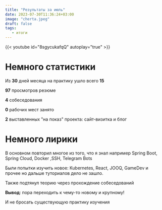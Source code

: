 ```yaml
---
title: "Результаты за июль"
date: 2023-07-30T11:36:24+03:00
image: "cherta.jpeg"
draft: false
tags:
   - итоги
---
```



{{< youtube id="8sgycukafqQ" autoplay="true" >}}

# Немного статистики

Из **30** дней месяца на практику ушло всего **15**

**97** просмотров резюме

**4** собеседования

**0** рабочих мест занято

**2** выставленных "на показ" проекта: сайт-визитка и блог



# Немного лирики

В основном повторил многое из того, что я знал например Spring Boot, Spring Cloud, Docker ,SSH, Telegram Bots

Были попытки изучить новое: Kubernetes, React, JOOQ, GameDev  и прочее но дальше туториалов дело не зашло.

Также подтянул теорию через прохождение собеседований

**Вывод**: пора переходить к чему-то новому и крупному!

И не бросать существующую практику изучения